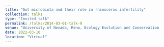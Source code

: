 ```yaml
---
title: "Gut microbiota and their role in rhinoceros infertility"
collection: talks
type: "Invited talk"
permalink: /talks/2014-03-01-talk-9
venue: "University of Nevada, Reno, Ecology Evolution and Conservation Biology Spring Colloquium"
date: 2022-03-10
location: "Virtual"
---
```

